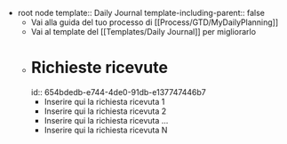 - root node
  template:: Daily Journal
  template-including-parent:: false
	- Vai alla guida del tuo processo di [[Process/GTD/MyDailyPlanning]]
	- Vai al template del [[Templates/Daily Journal]] per migliorarlo
	- # Richieste ricevute
	  id:: 654bdedb-e744-4de0-91db-e137747446b7
		- Inserire qui la richiesta ricevuta 1
		- Inserire qui la richiesta ricevuta 2
		- Inserire qui la richiesta ricevuta ...
		- Inserire qui la richiesta ricevuta N